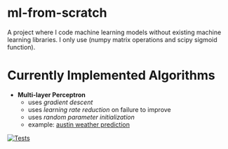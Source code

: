 # ml-from-scratch
A project where I code machine learning models without existing machine learning libraries.
I only use (numpy matrix operations and scipy sigmoid function).

# Currently Implemented Algorithms
* **Multi-layer Perceptron**
    * uses *gradient descent*
    * uses *learning rate reduction* on failure to improve
    * uses *random parameter initialization*
    * example: [austin weather prediction](examples/austin_weather_model)

[![Tests](https://github.com/dmambapoor/ml-from-scratch/actions/workflows/tests.yml/badge.svg)](https://github.com/dmambapoor/ml-from-scratch/actions/workflows/tests.yml)